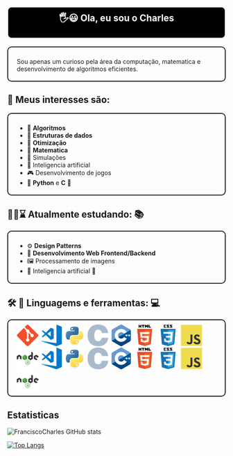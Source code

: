 
<h2 align="center" style="background:black;color:white;height:60px;padding-top:10px;border-width:2px;border:2px solid;border-radius:10px;">
    🖐😃 Ola, eu sou o Charles
</h2>
<div style="border-width:2px;border:2px solid;border-radius:10px;padding:10px 10px 5px 20px;">

Sou apenas um curioso pela área da computação, matematica e desenvolvimento de algoritmos eficientes.
</div>

## 👀 Meus interesses são:

<div style="border-width:2px;border:2px solid;border-radius:10px;padding:10px 10px 5px 20px;">

* 📌 **Algoritmos**
* 📌 **Estruturas de dados**
* 📌 **Otimização**
* 🎲 **Matematica**
* 📌 Simulações
* 📌 Inteligencia artificial
* 🎮 Desenvolvimento de jogos
* 🐍 **Python** e **C** 💖

</div>


## 👨‍💻⌛ Atualmente estudando: 📚
<div style="border-width:2px;border:2px solid;border-radius:10px;padding:10px 10px 5px 20px;">

* ⚙️ **Design Patterns**
* 📌 **Desenvolvimento Web Frontend/Backend**
* 🖼 Processamento de imagens
* 📌 Inteligencia artificial :robot:

</div>

## 🛠 🧰 Linguagems e ferramentas: 💻

<div style="border-width:2px;border:2px solid;border-radius:10px;padding:10px 10px 5px 20px;">
<img src=https://raw.githubusercontent.com/devicons/devicon/master/icons/git/git-plain.svg alt="Nodejs" width="50">

<img src="https://raw.githubusercontent.com/github/explore/80688e429a7d4ef2fca1e82350fe8e3517d3494d/topics/visual-studio-code/visual-studio-code.png" alt="VisualStudioCode" width="50">

<img src="https://raw.githubusercontent.com/devicons/devicon/master/icons/python/python-original.svg" alt="Python" width="50">

<img src="https://raw.githubusercontent.com/devicons/devicon/master/icons/c/c-original.svg" alt="C" width="50">

<img src="https://raw.githubusercontent.com/devicons/devicon/master/icons/cplusplus/cplusplus-original.svg" alt="python" width="50">

<img src="https://raw.githubusercontent.com/devicons/devicon/master/icons/html5/html5-original-wordmark.svg" alt="Html5" width="50">

<img src="https://raw.githubusercontent.com/devicons/devicon/master/icons/css3/css3-original-wordmark.svg" alt="Css3" width="50">

<img src="https://raw.githubusercontent.com/devicons/devicon/master/icons/javascript/javascript-original.svg" alt="javascript" width="50">

<img src="https://raw.githubusercontent.com/devicons/devicon/master/icons/nodejs/nodejs-original-wordmark.svg" alt="Nodejs" width="50">

<img src="https://raw.githubusercontent.com/github/explore/80688e429a7d4ef2fca1e82350fe8e3517d3494d/topics/visual-studio-code/visual-studio-code.png" alt="VisualStudioCode" width="50">

<img src="https://raw.githubusercontent.com/devicons/devicon/master/icons/python/python-original.svg" alt="Python" width="50">

<img src="https://raw.githubusercontent.com/devicons/devicon/master/icons/c/c-original.svg" alt="C" width="50">

<img src="https://raw.githubusercontent.com/devicons/devicon/master/icons/cplusplus/cplusplus-original.svg" alt="python" width="50">

<img src="https://raw.githubusercontent.com/devicons/devicon/master/icons/html5/html5-original-wordmark.svg" alt="Html5" width="50">

<img src="https://raw.githubusercontent.com/devicons/devicon/master/icons/css3/css3-original-wordmark.svg" alt="Css3" width="50">

<img src="https://raw.githubusercontent.com/devicons/devicon/master/icons/javascript/javascript-original.svg" alt="javascript" width="50">

<img src="https://raw.githubusercontent.com/devicons/devicon/master/icons/nodejs/nodejs-original-wordmark.svg" alt="Nodejs" width="50">

</div>

## Estatisticas

![FranciscoCharles GitHub stats](https://github-readme-stats.vercel.app/api?username=FranciscoCharles&show_icons=true&theme=jolly)

[![Top Langs](https://github-readme-stats.vercel.app/api/top-langs/?username=FranciscoCharles&langs_count=8&theme=jolly)](https://github.com/FranciscoCharles/github-readme-stats)



